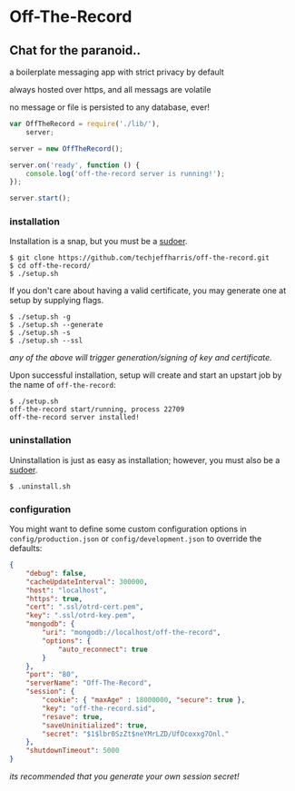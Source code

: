 Off-The-Record 
==============

## Chat for the paranoid.. 

a boilerplate messaging app with strict privacy by default 

always hosted over https, and all messags are volatile

no message or file is persisted to any database, ever!

```javascript
var OffTheRecord = require('./lib/'),
    server;

server = new OffTheRecord();

server.on('ready', function () {
    console.log('off-the-record server is running!');
});

server.start();
```

### installation

Installation is a snap, but you must be a [sudoer](https://help.ubuntu.com/community/Sudoers).

    $ git clone https://github.com/techjeffharris/off-the-record.git
    $ cd off-the-record/
    $ ./setup.sh

If you don't care about having a valid certificate, you may generate one at setup by supplying flags.  
    
    $ ./setup.sh -g
    $ ./setup.sh --generate
    $ ./setup.sh -s
    $ ./setup.sh --ssl
_any of the above will trigger generation/signing of key and certificate._

Upon successful installation, setup will create and start an upstart job by the name of `off-the-record`:

    $ ./setup.sh
    off-the-record start/running, process 22709
    off-the-record server installed!

### uninstallation

Uninstallation is just as easy as installation; however, you must also be a [sudoer](https://help.ubuntu.com/community/Sudoers).

    $ .uninstall.sh

### configuration

You might want to define some custom configuration options in `config/production.json` or `config/development.json` to override the defaults:

```json
{
    "debug": false,
    "cacheUpdateInterval": 300000, 
    "host": "localhost", 
    "https": true,
    "cert": ".ssl/otrd-cert.pem",
    "key": ".ssl/otrd-key.pem",
    "mongodb": {
        "uri": "mongodb://localhost/off-the-record",
        "options": {
            "auto_reconnect": true
        }
    },
    "port": "80",
    "serverName": "Off-The-Record",
    "session": {
        "cookie": { "maxAge" : 18000000, "secure": true }, 
        "key": "off-the-record.sid",
        "resave": true,
        "saveUninitialized": true,
        "secret": "$1$lbr0SzZt$neYMrLZD/UfOcoxxg7Onl."
    },
    "shutdownTimeout": 5000
}
```
_its recommended that you generate your own session secret!_


